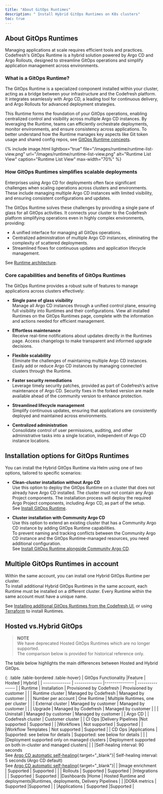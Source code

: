 ```yaml
---
title: "About GitOps Runtimes"
description: " Install Hybrid GitOps Runtimes on K8s clusters"
toc: true
---
```



## About GitOps Runtimes
Managing applications at scale requires efficient tools and practices. Codefresh's GitOps Runtime is a hybrid solution powered by Argo CD and Argo Rollouts, designed to streamline GitOps operations and simplify application management across environments.

### What is a GitOps Runtime?
The GitOps Runtime is a specialized component installed within your cluster, acting as a bridge between your infrastructure and the Codefresh platform. It integrates seamlessly with Argo CD, a leading tool for continuous delivery, and Argo Rollouts for advanced deployment strategies.

This Runtime forms the foundation of your GitOps operations, enabling centralized control and visibility across multiple Argo CD instances.
By leveraging the Runtime, teams can efficiently orchestrate deployments, monitor environments, and ensure consistency across applications. To better understand how the Runtime manages key aspects like Git token usage and shared config repos, see [GitOps Runtime concepts]({{site.baseurl}}/docs/installation/gitops/runtime-concepts/).

{% include
   image.html
   lightbox="true"
   file="/images/runtime/runtime-list-view.png"
 url="/images/runtime/runtime-list-view.png"
  alt="Runtime List View"
  caption="Runtime List View"
  max-width="70%"
%}


### How GitOps Runtimes simplifies scalable deployments
Enterprises using Argo CD for deployments often face significant challenges when scaling operations across clusters and environments. These include managing multiple Argo CD instances with limited visibility, and ensuring consistent configurations and updates.

The GitOps Runtime solves these challenges by providing a single pane of glass for all GitOps activities. It connects your cluster to the Codefresh platform simplifying operations even in highly complex environments, providing:
* A unified interface for managing all GitOps operations.
* Centralized administration of multiple Argo CD instances, eliminating the complexity of scattered deployments.
* Streamlined flows for continuous updates and application lifecycle management.

See [Runtime architecture]({{site.baseurl}}/docs/installation/gitops/runtime-architecture/).

### Core capabilities and benefits of GitOps Runtimes
The GitOps Runtime provides a robust suite of features to manage applications across clusters effectively:

* **Single pane of glass visibility**  
  Manage all Argo CD instances through a unified control plane, ensuring full visibility into Runtimes and their configurations.
  View all installed Runtimes on the GitOps Runtimes page, complete with the information and actions needed for efficient management.

* **Effortless maintenance**  
  Receive real-time notifications about updates directly in the Runtimes page. Access changelogs to make transparent and informed upgrade decisions.

* **Flexible scalability**  
  Eliminate the challenges of maintaining multiple Argo CD instances. Easily add or reduce Argo CD instances by managing connected clusters through the Runtime.

* **Faster security remediations**  
  Leverage timely security patches, provided as part of Codefresh’s active maintenance of Argo CD. Security fixes in the forked version are made available ahead of the community version to enhance protection.

* **Streamlined lifecycle management**  
  Simplify continuous updates, ensuring that applications are consistently deployed and maintained across environments.

* **Centralized administration**  
  Consolidate control of user permissions, auditing, and other administrative tasks into a single location, independent of Argo CD instance locations.



## Installation options for GitOps Runtimes
You can install the Hybrid GitOps Runtime via Helm using one of two options, tailored to specific scenarios:

* **Clean-cluster installation without Argo CD**  
  Use this option to deploy the GitOps Runtime on a cluster that does not already have Argo CD installed.
  The cluster must not contain any Argo Project components.
  The installation process will deploy the required Argo Project components, including Argo CD, as part of the setup.  
  See [Install GitOps Runtime]({{site.baseurl}}/docs/installation/gitops/hybrid-gitops-helm-installation/).


* **Cluster installation with Community Argo CD**  
  Use this option to extend an existing cluster that has a Community Argo CD instance by adding GitOps Runtime capabilities.  
  To prevent naming and tracking conflicts between the Community Argo CD instance and the GitOps Runtime-managed resources, you need additional configuration.  
  See [Install GitOps Runtime alongside Community Argo CD]({{site.baseurl}}/docs/installation/gitops/argo-with-gitops-side-by-side/).

## Multiple GitOps Runtimes in account
Within the same account, you can install one Hybrid GitOps Runtime per cluster.  
To install additional Hybrid GitOps Runtimes in the same account, each Runtime must be installed on a different cluster. Every Runtime within the same account must have a unique name.

See [Installing additional GitOps Runtimes from the Codefresh UI]({{site.baseurl}}/docs/installation/gitops/hybrid-gitops-helm-installation#install-additional-gitops-runtimes-in-account), or using [Terraform]({{site.baseurl}}/docs/installation/gitops/hybrid-gitops-helm-installation/#install-gitops-runtime-via-terraform) to install Runtimes.

<!--- ## Hosted GitOps
The SaaS version of GitOps, Hosted GitOps has Argo CD installed in the Codefresh cluster.

Hosted GitOps Runtime is installed and provisioned in a Codefresh cluster, and managed by Codefresh.  
Hosted environments are full-cloud environments, where all updates and improvements are managed by Codefresh, with zero-maintenance overhead for you as the customer.  
Currently, you can add one Hosted GitOps Runtime per account.
For the architecture, see [Hosted GitOps Runtime architecture]({{site.baseurl}}/docs/installation/gitops/runtime-architecture/).

  
{% include
 image.html
 lightbox="true"
 file="/images/runtime/hosted-gitops-initial-view.png"
 url="/images/runtime/hosted-gitops-initial-view.png"
 alt="Hosted GitOps runtime setup"
 caption="Hosted GitOps runtime setup"
    max-width="80%"
%} 

  For more information on how to set up the hosted environment, including provisioning hosted runtimes, see [Set up Hosted GitOps]({{site.baseurl}}/docs/installation/gitops/hosted-runtime/).  

## Hybrid GitOps
The hybrid version of GitOps, has Argo CD installed in the customer's cluster.    
Hybrid GitOps is installed in the customer's cluster, and managed by the customer.  

The Hybrid GitOps Runtime is optimal for organizations with security constraints, wanting to manage CI/CD operations within their premises. Hybrid GitOps strikes the perfect balance between security, flexibility, and ease of use. Codefresh maintains and manages most aspects of the platform, apart from installing and upgrading Hybrid GitOps Runtimes which are managed by the customer.  

Hybrid GitOps Runtime installation includes a forked version of the Argo Project with its components: Argo CD, Argo Rollouts, Argo Workflows and Argo Events.

-->




## Hosted vs.Hybrid GitOps 

>**NOTE**  
We have deprecated Hosted GitOps Runtimes which are no longer supported.  
The comparison below is provided for historical reference only.

The table below highlights the main differences between Hosted and Hybrid GitOps.

{: .table .table-bordered .table-hover}
| GitOps Functionality           |Feature             |  Hosted                    | Hybrid |
| --------------          | --------------     |---------------             | --------------- |
| Runtime                 | Installation       | Provisioned by Codefresh   | Provisioned by customer       |
|                         | Runtime cluster    | Managed by Codefresh       | Managed by customer       |
|                         | Number per account | One Runtime                | Multiple Runtimes, one per cluster            |
|                         | External cluster   | Managed by customer        | Managed by customer         |
|                         | Upgrade            | Managed by Codefresh       | Managed by customer |
|                         | Uninstall          | Managed by customer        | Managed by customer |
| Argo CD                 |                    | Codefresh cluster          | Customer cluster  |
| CI Ops                  |Delivery Pipelines |Not supported               | Supported  |
|                         |Workflows           | Not supported              | Supported  |
|                         |Workflow Templates  | Not supported              | Supported  |
| CD  Ops                 |Applications        | Supported: see below for details                  | Supported: see below for details |
|                         |                    |Deployment supported only on managed clusters | Deployment supported on both in-cluster and managed clusters|
|                         |                     |Self-healing interval: 90 seconds<br>See [Argo CD automatic self-healing](https://argo-cd.readthedocs.io/en/stable/user-guide/auto_sync/#automatic-self-healing){:target="\_blank"}| Self-healing interval:  5 seconds (Argo CD default)<br>See [Argo CD automatic self-healing](https://argo-cd.readthedocs.io/en/stable/user-guide/auto_sync/#automatic-self-healing){:target="\_blank"}|
|                         |Image enrichment    | Supported                  | Supported  |
|                         | Rollouts           | Supported                  |  Supported  |
|Integrations             |                    | Supported                  | Supported  |
|Dashboards               |Home                | Hosted Runtime and deployments|Runtimes, deployments, Delivery Pipelines |
|                         |DORA metrics        | Supported                 |Supported        |
|                         |Applications        | Supported                 |Supported        |  





